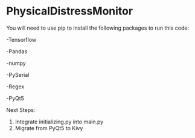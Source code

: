 # PhysicalDistressMonitor
You will need to use pip to install the following packages to run this code:

-Tensorflow

-Pandas

-numpy

-PySerial

-Regex

-PyQt5

Next Steps:
1. Integrate initializing.py into main.py
2. Migrate from PyQt5 to Kivy

